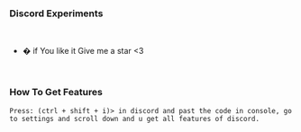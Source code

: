 ### Discord Experiments

<br />

- � if You like it Give me a star <3

</br>

### How To Get Features  
``Press: (ctrl + shift + i)> in discord and past the code in console, go to settings and scroll down and u get all features of discord.``
